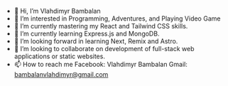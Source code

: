 - 👋 Hi, I’m Vlahdimyr Bambalan
- 👀 I’m interested in Programming, Adventures, and Playing Video Game
- 🌱 I’m currently mastering my React and Tailwind CSS skills.
- 🌱 I’m currently learning Express.js and MongoDB.
- 👀 I’m looking forward in learning Next, Remix and Astro.
- 💞️ I’m looking to collaborate on development of full-stack web applications or static websites.
- 📫 How to reach me Facebook: Vlahdimyr Bambalan Gmail: bambalanvlahdimyr@gmail.com

<!---
VlahdimyrLB/VlahdimyrLB is a ✨ special ✨ repository because its `README.md` (this file) appears on your GitHub profile.
You can click the Preview link to take a look at your changes.
--->
